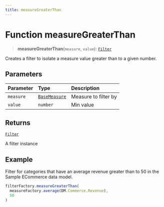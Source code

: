 ```yaml
---
title: measureGreaterThan
---
```


# Function measureGreaterThan

> **measureGreaterThan**(`measure`, `value`): [`Filter`](../../../interfaces/interface.Filter.md)

Creates a filter to isolate a measure value greater than to a given number.

## Parameters

| Parameter | Type | Description |
| :------ | :------ | :------ |
| `measure` | [`BaseMeasure`](../../../interfaces/interface.BaseMeasure.md) | Measure to filter by |
| `value` | `number` | Min value |

## Returns

[`Filter`](../../../interfaces/interface.Filter.md)

A filter instance

## Example

Filter for categories that have an average revenue greater than
to 50 in the Sample ECommerce data model.
```ts
filterFactory.measureGreaterThan(
  measureFactory.average(DM.Commerce.Revenue),
  50
)
```
